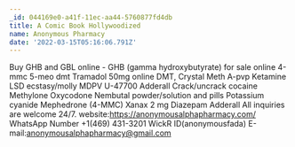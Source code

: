 ```yaml
---
_id: 044169e0-a41f-11ec-aa44-5760877fd4db
title: A Comic Book Hollywoodized
name: Anonymous Pharmacy
date: '2022-03-15T05:16:06.791Z'
---
```

Buy GHB and GBL online - GHB (gamma hydroxybutyrate) for sale online 
4-mmc 
5-meo dmt 
Tramadol 50mg online 
DMT, 
Crystal Meth 
A-pvp 
Ketamine 
LSD 
ecstasy/molly 
MDPV 
U-47700 
Adderall 
Crack/uncrack cocaine 
Methylone 
Oxycodone 
Nembutal powder/solution and pills 
Potassium cyanide 
Mephedrone (4-MMC) 
Xanax 2 mg 
Diazepam 
Adderall 
All inquiries are welcome 24/7. 
website:https://anonymousalphapharmacy.com/ 
WhatsApp Number +1(469) 431-3201 
WickR 
ID(anonymousfada) 
E-mail:anonymousalphapharmacy@gmail.com

